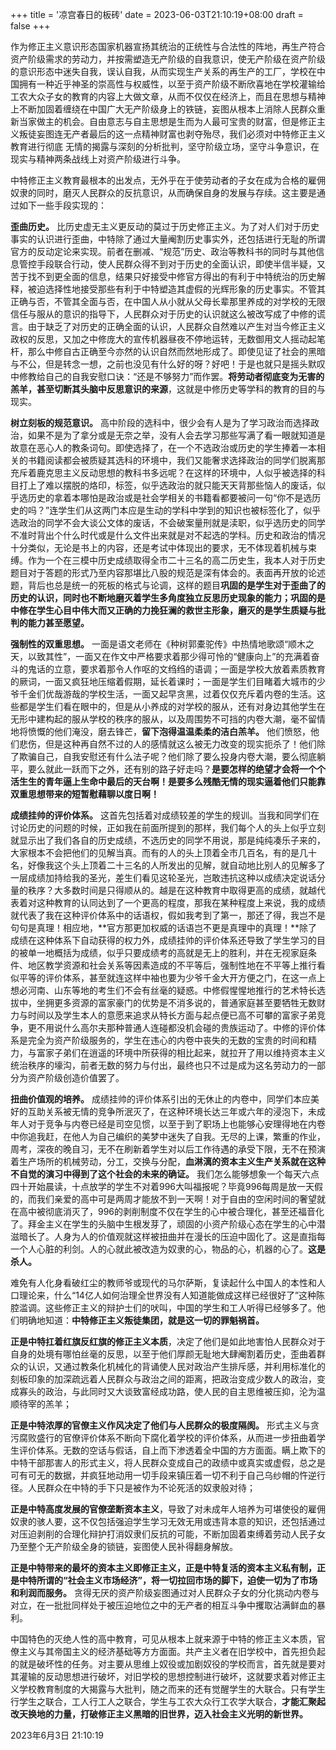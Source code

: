 +++
title = '凉宫春日的板砖'
date = 2023-06-03T21:10:19+08:00
draft = false
+++

作为修正主义意识形态国家机器宣扬其统治的正统性与合法性的阵地，再生产符合资产阶级需求的劳动力，并按需塑造无产阶级的自我意识，使无产阶级在资产阶级的意识形态中迷失自我，误认自我，从而实现生产关系的再生产的工厂，学校在中国拥有一种近乎神圣的崇高性与权威性，以至于资产阶级不断欣喜地在学校灌输给工农大众子女的教育的内容上大做文章，从而不仅仅在经济上，而且在思想与精神上不断加固着缠绕在中国广大无产阶级身上的铁链，妄图从根本上消除人民群众重新当家做主的机会。自由意志与自主思想是生而为人最可宝贵的财富，但是修正主义叛徒妄图连无产者最后的这一点精神财富也剥夺殆尽，我们必须对中特修正主义教育进行彻底 无情的揭露与深刻的分析批判，坚守阶级立场，坚守斗争意识，在现实与精神两条战线上对资产阶级进行斗争。

中特修正主义教育最根本的出发点，无外乎在于使劳动者的子女在成为合格的雇佣奴隶的同时，磨灭人民群众的反抗意识，从而确保自身的发展与存续。这主要是通过如下一些手段实现的：

**歪曲历史。** 比历史虚无主义更反动的莫过于历史修正主义。为了对人们对于历史事实的认识进行歪曲，中特除了通过大量阉割历史事实外，还包括进行无耻的所谓官方的反动定论来实现。前者在删减、“规范”历史、政治等教科书的同时与其他信息管控手段联合行动，使人民群众得不到对于历史的全面认识，即使半信半疑，又苦于找不到更全面的信息，结果只好接受中修官方得出的有利于中特统治的历史解释，被迫选择性地接受那些有利于中特塑造其虚假的光辉形象的历史事实。不管其正确与否，不管其全面与否，在中国人从小就从父母长辈那里养成的对学校的无限信任与服从的意识的指导下，人民群众对于历史的认识就这么被改写成了中修的谎言。由于缺乏了对历史的正确全面的认识，人民群众自然难以产生对当今修正主义政权的反思，又加之中修庞大的宣传机器昼夜不停地运转，无数御用文人摇动起笔杆，那么中修自古正确至今亦然的认识自然而然地形成了。即使见证了社会的黑暗与不公，但是转念一想，之前也没见有什么好的呀？好吧！于是也就只是摇头默叹中修教给自己的自我安慰口诀：“还是不够努力”而作罢。**将劳动者彻底变为无害的羔羊，甚至切断其头脑中反思意识的来源**，这就是中修历史等学科的教育的目的与 现实。

**树立刻板的规范意识。** 高中阶段的选科中，很少会有人是为了学习政治而选择政治，如果不是为了拿分或是无奈之举，没有人会去学习那些写满了看一眼就知道是故意在恶心人的教条词句。即使选择了，在一个不选政治或历史的学生捧着一本相关的书籍阅读都会被质疑其选科的环境中，我们又能奢求选择政治的同学们脱离那充斥着鹿克思主义反动思想的教科书多远呢？在这样的环境中，人似乎被选择的科目打上了难以摆脱的烙印，标签，似乎选政治的就只能天天背那些恼人的废话，似乎选历史的拿着本哪怕是政治或是社会学相关的书籍看都要被问一句“你不是选历史的吗？”连学生们从这两门本应是生动的学科中学到的知识也被标签化了，似乎选政治的同学不会大谈公文体的废话，不会破案量刑就是渎职，似乎选历史的同学不准时背出个什么时代或是什么文件出来就是对不起选的学科。历史和政治的情况十分类似，无论是书上的内容，还是考试中体现出的要求，无不体现着机械与束缚。作为一个在三模中历史成绩取得全市二十三名的高二历史生，我本人对于历史题目对于答题的形式乃至内容那堪比八股的规范是深有体会的。表面再开放的论述题，背后也总是统一的死板的格式与论调，这样的题目**巩固的是学生对于歪曲了的历史的认识，同时也不断地磨灭着学生多角度独立反思历史现象的能力；巩固的是中修在学生心目中伟大而又正确的力挽狂澜的救世主形象，磨灭的是学生质疑与批判的能力甚至愿望。**

**强制性的双重思想。** 一面是语文老师在《种树郭橐驼传》中热情地歌颂“顺木之天，以致其性”，一面又在作文中严格要求着那少得可怜的“健康向上”的充满着奋斗的鬼话的立意，要求着那令人作呕的文绉绉的语调；一面是学校大放着素质教育的厥词，一面又疯狂地压缩着假期，延长着课时；一面是学生们目睹着大城市的少爷千金们优哉游哉的学校生活，一面又起早贪黑，过着仅仅充斥着内卷的生活。这些都是学生们看在眼中的，但是从小养成的对学校的服从，还有对身边其他学生在无形中建构起的服从学校的秩序的服从，以及周围势不可挡的内卷大潮，毫不留情地将愤慨的他们淹没，磨去锋芒，**留下泡得温温柔柔的洁白羔羊。** 他们愤怒，他们悲伤，但是这种再自然不过的人的感情就这么被无力改变的现实扼杀了！他们除了欺骗自己，自我安慰还有什么法子呢？他们除了要么投身内卷大潮，要么彻底躺平，要么就此一跃而下之外，还有别的路子好走吗？**是要怎样的绝望才会将一个个活生生的青年逼上生命中最后的天台啊！是要多么残酷无情的现实逼着他们只能靠双重思想带来的短暂慰藉聊以度日啊！**

**成绩挂帅的评价体系。** 这首先包括着对成绩较差的学生的规训。当我和同学们在讨论历史的问题的时候，正如我在前面所提到的那样，我们每个人的头上似乎立刻就显示出了我们各自的历史成绩，不选历史的同学不用说，那是纯纯凑乐子来的，大家根本不会把他们的见解当真。而有的人的头上顶着全市几百名，有的是几十名，好像我这个头上顶着二十三名的人所发出的见解，就自动地比别人的见解多了一层成绩加持给我的圣光，差生们看见这轮圣光，岂敢违抗这种以成绩决定说话分量的秩序？大多数时间是只得顺从的。越是在这种教育中取得更高的成绩，就越代表着对这种教育的认同达到了一个更高的程度，那我在某种程度上来说，我的成绩就代表了我在这种评价体系中的话语权，假如我考到了第一，那还了得，我岂不是句句是真理！相应地，**官方那更加权威的话语岂不更是真理中的真理！**除了成绩在这种体系下自动获得的权力外，成绩挂帅的评价体系还导致了学生学习的目的被单一地概括为成绩，似乎只要成绩考的高就是无上的胜利，并在无视家庭条件、地区教学资源和社会关系等因素造成的不平等后，强制性地在不平等上推行看似平等的评价体系，甚至就连这样中袖也要为少爷千金大开方便之门，在这一点上想必河南、山东等地的考生们不会有丝毫的疑惑。中修假惺惺地推行的艺术特长选拔中，坐拥更多资源的富家豪门的优势是不消多说的，普通家庭甚至要牺牲无数财力与时间以及学生本人的意愿来追求从特长方面与起点便已高不可攀的富家子弟竞争，更不用说什么高尔夫那种普通人连碰都没机会碰的贵族运动了。中修的评价体系是完全为资产阶级服务的，学生在违心的内卷中丧失的无数的宝贵的时间和精力，与富家子弟们在逍遥的环境中所获得的相比起来，就拉开了用以维持资本主义统治秩序的壕沟，前者无数的努力与付出，最终也只不过是成为这名劳动力的一部分为资产阶级创造价值罢了。

**扭曲价值观的培养。** 成绩挂帅的评价体系引出的无休止的内卷中，同学们本应美好的互助关系被无情的竞争所泯灭了，在这种环境长达三年或六年的浸泡下，未成年人对于竞争与内卷已经是司空见惯，以至于到了职场上也能够心安理得地在内卷中你追我赶，在他人为自己编织的美梦中迷失了自我。无尽的上课，繁重的作业，周考，深夜的晚自习，无不在刷新着学生对以后工作待遇的承受下限，无不在预演着生产场所的机械劳动，分工，交换与分配，**血淋漓的资本主义生产关系就在这种不自觉的演习中得到了这个社会的未来的确证。** 我们怎么能够想象一个每天六点四十开始晨读，十点放学的学生不对着996大叫福报呢？毕竟996每周是放一天假的，而我们亲爱的高中可是两周才能放不到一天啊！对于自由的空闲时间的奢望就在高中被彻底消灭了，996的剥削制度不仅在学生的心中被合理化，甚至还福音化了。拜金主义在学生的头脑中生根发芽了，顽固的小资产阶级心态在学生的心中潜滋暗长了。人身为人的价值观就这样被扭曲并在漫长的压迫中固化了。这是直指每一个人心脏的利剑。人的心就此被改造为奴隶的心，物品的心，机器的心了。**这是杀人。**

难免有人化身看破红尘的教师爷或现代的马尔萨斯，复读起什么中国人的本性和人口理论来，什么“14亿人如何治理全世界没有人知道能做成这样已经很好了”这种陈腔滥调。这些修正主义的辩护士们的吠叫，中国的学生和工人听得已经够多了。他们明确地知道：**中特修正主义叛徒集团，就是这一切的罪魁祸首。**

**正是中特扛着红旗反红旗的修正主义本质**，决定了他们是如此地害怕人民群众对于自身的处境有哪怕丝毫的反思，以至于他们厚颜无耻地大肆阉割着历史，歪曲着群众的认识，又通过教条化机械化的背诵使人民对政治产生排斥感，并利用标准化的刻板印象的加深疏远着人民群众与政治之间的距离，把政治变成少数人的政治，变成寡头的政治，与此同时又大谈致富经成功路，使人民的自主思维被压抑，沦为温顺待宰的羔羊；

**正是中特浓厚的官僚主义作风决定了他们与人民群众的极度隔阂。** 形式主义与贪污腐败盛行的官僚评价体系不断向下腐化着学校的评价体系，从而进一步扭曲着学生评价体系。无数的空话与假话，自上而下渗透着全中国的方方面面。瞒上欺下的中特干部那害人的形式主义，将人民群众变成自己的政绩中或真实或虚假，总之是可有可无的数据，并疯狂地动用一切手段来镇压着一切不利于自己乌纱帽的忤逆行径。人民群众在中特的手下只是被作为不论死活的奴隶般对待；

**正是中特高度发展的官僚垄断资本主义**，导致了对未成年人培养为可堪使役的雇佣奴隶的骇人要，这不仅包括强迫学生学习无效无用或违背本意的知识，还包括通过对压迫剥削的合理化辩护打消奴隶们反抗的可能，不断加固着束缚着劳动人民子女乃至整个无产阶级全身的锁链，妄图使人民补得翻身解放。

**正是中特带来的最坏的资本主义即修正主义，正是中特复活的资本主义私有制，正是中特所谓的“社会主义市场经济”，将一切拉回市场的脚下，迫使一切为了市场和利润而服务。** 贪得无厌的资产阶级妄图通过对人民群众子女的分化挑动内卷与对立，在一批批同样处于被压迫地位之中的无产者的相互斗争中攫取沾满鲜血的暴利。

中国特色的灭绝人性的高中教育，可见从根本上就来源于中特的修正主义本质，官僚主义与其帝国主义的经济基础等方方面面。共产主义者在旧学校中，首先担负起的就是破坏性的任务。对主要从思维上奴役或加剧奴役的学校而言，首先就是要对其灌输的反动思想进行破坏，对旧学校的思想控制进行破坏，这就要求着对修正主义学校教育制度的大揭露与大批判，随之而来的还有觉醒学生的大联合。只有学生行学生之联合，工人行工人之联合，学生与工农大众行工农学大联合，**才能汇聚起改天换地的力量，打破修正主义黑暗的旧世界，迈入社会主义光明的新世界。**

2023年6月3日 21:10:19
